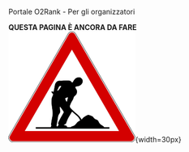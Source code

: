  Portale O2Rank - Per gli organizzatori
 
**QUESTA PAGINA È ANCORA DA FARE**  
![Lavori in corso](../../img/lavori_in_corso.png){width=30px}